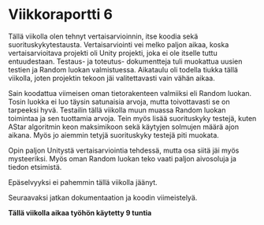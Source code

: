 # Viikkoraportti 6

Tällä viikolla olen tehnyt vertaisarvioinnin, itse koodia sekä suorituskykytestausta. Vertaisarviointi vei melko paljon
aikaa, koska vertaisarvioitava projekti oli Unity projekti, joka ei ole itselle tuttu entuudestaan. Testaus- ja toteutus-
dokumentteja tuli muokattua uusien testien ja Random luokan valmistuessa. Aikataulu oli todella tiukka tällä viikolla,
joten projektin tekoon jäi valitettavasti vain vähän aikaa.

Sain koodattua viimeisen oman tietorakenteen valmiiksi eli Random luokan. Tosin luokka ei luo täysin satunaisia arvoja, 
mutta toivottavasti se on tarpeeksi hyvä. Testailin tällä viikolla muun muassa Random luokan toimintaa ja sen tuottamia 
arvoja. Tein myös lisää suorituskyky testejä, kuten AStar algoritmin keon maksimikoon sekä käytyjen solmujen määrä ajon
aikana. Myös jo aiemmin tetyjä suorituskyky testejä piti muokata.

Opin paljon Unitystä vertaisarviointia tehdessä, mutta osa siitä jäi myös mysteeriksi. Myös oman Random luokan teko vaati
paljon aivosoluja ja tiedon etsimistä.

Epäselvyyksi ei pahemmin tällä viikolla jäänyt.

Seuraavaksi jatkan dokumentaation ja koodin viimeistelyä.

**Tällä viikolla aikaa työhön käytetty 9 tuntia**
